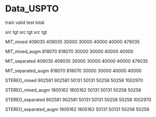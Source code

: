# Data_USPTO

  train			valid			test			total
  
  src		tgt		src		tgt		src		tgt
  
  MIT_mixed                409035	409035	30000	30000	40000	40000	479035
  
  MIT_mixed_augm           818070	818070	30000	30000	40000	40000
  
  MIT_separated            409035	409035	30000	30000	40000	40000	479035
  
  MIT_separated_augm       818070	818070	30000	30000	40000	40000
  
  STEREO_mixed             902581	902581	50131	50131	50258	50258	1002970
  
  STEREO_mixed_augm        1805162	1805162	50131	50131	50258	50258
  
  STEREO_separated         902581	902581	50131	50131	50258	50258	1002970
  
  STEREO_separated_augm    1805162	1805162	50131	50131	50258	50258
  
